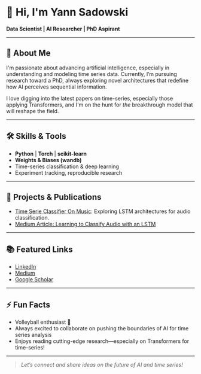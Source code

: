 # 👋 Hi, I'm Yann Sadowski

**Data Scientist | AI Researcher | PhD Aspirant**

---

## 🚀 About Me

I'm passionate about advancing artificial intelligence, especially in understanding and modeling time series data. Currently, I’m pursuing research toward a PhD, always exploring novel architectures that redefine how AI perceives sequential information.

I love digging into the latest papers on time-series, especially those applying Transformers, and I'm on the hunt for *the* breakthrough model that will reshape the field.

---

## 🛠️ Skills & Tools

- **Python** | **Torch** | **scikit-learn**
- **Weights & Biases (wandb)**
- Time-series classification & deep learning
- Experiment tracking, reproducible research

---

## 🌟 Projects & Publications

- [Time Serie Classifier On Music](https://github.com/yannsadowski/TimeSerieClassifierOnMusic): Exploring LSTM architectures for audio classification.
- [Medium Article: Learning to Classify Audio with an LSTM](https://medium.com/@sadowski.yann/learning-to-classify-audio-with-an-lstm-6c2366f66c99)

---

## 📚 Featured Links

- [LinkedIn](https://www.linkedin.com/in/yann-sadowski)
- [Medium](https://medium.com/@sadowski.yann)
- [Google Scholar](https://scholar.google.fr/citations?user=CpYWrxkAAAAJ&hl=en)

---

## ⚡ Fun Facts

- Volleyball enthusiast 🏐
- Always excited to collaborate on pushing the boundaries of AI for time series analysis
- Enjoys reading cutting-edge research—especially on Transformers for time-series!

---

> *Let’s connect and share ideas on the future of AI and time series!*
